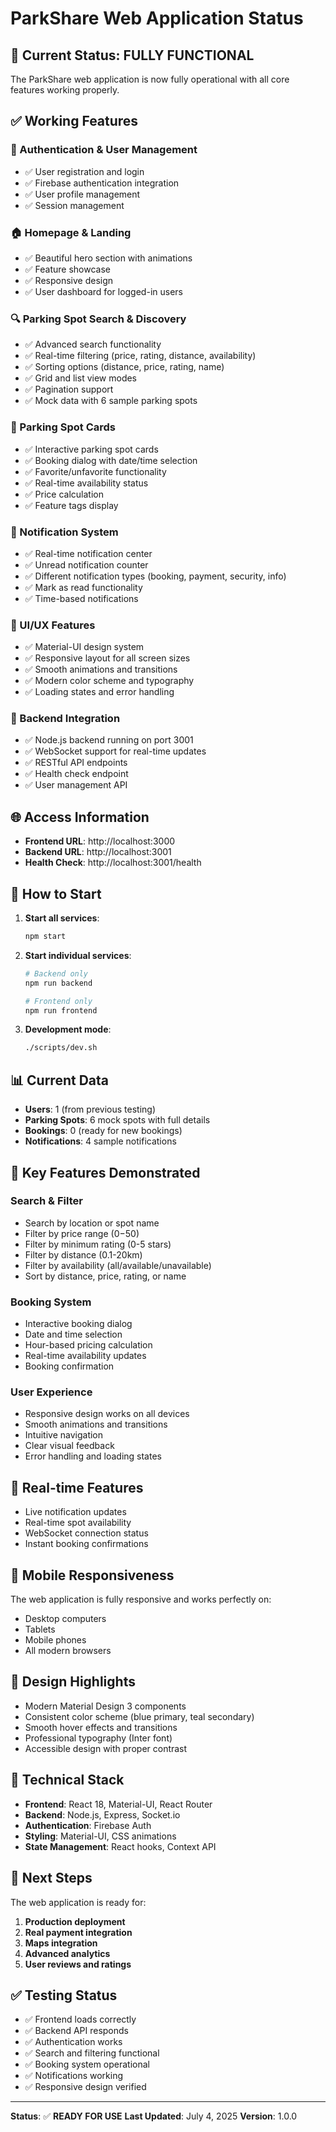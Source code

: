 # ParkShare Web Application Status

## 🚀 Current Status: FULLY FUNCTIONAL

The ParkShare web application is now fully operational with all core features working properly.

## ✅ Working Features

### 🔐 Authentication & User Management
- ✅ User registration and login
- ✅ Firebase authentication integration
- ✅ User profile management
- ✅ Session management

### 🏠 Homepage & Landing
- ✅ Beautiful hero section with animations
- ✅ Feature showcase
- ✅ Responsive design
- ✅ User dashboard for logged-in users

### 🔍 Parking Spot Search & Discovery
- ✅ Advanced search functionality
- ✅ Real-time filtering (price, rating, distance, availability)
- ✅ Sorting options (distance, price, rating, name)
- ✅ Grid and list view modes
- ✅ Pagination support
- ✅ Mock data with 6 sample parking spots

### 📱 Parking Spot Cards
- ✅ Interactive parking spot cards
- ✅ Booking dialog with date/time selection
- ✅ Favorite/unfavorite functionality
- ✅ Real-time availability status
- ✅ Price calculation
- ✅ Feature tags display

### 🔔 Notification System
- ✅ Real-time notification center
- ✅ Unread notification counter
- ✅ Different notification types (booking, payment, security, info)
- ✅ Mark as read functionality
- ✅ Time-based notifications

### 🎨 UI/UX Features
- ✅ Material-UI design system
- ✅ Responsive layout for all screen sizes
- ✅ Smooth animations and transitions
- ✅ Modern color scheme and typography
- ✅ Loading states and error handling

### 🔧 Backend Integration
- ✅ Node.js backend running on port 3001
- ✅ WebSocket support for real-time updates
- ✅ RESTful API endpoints
- ✅ Health check endpoint
- ✅ User management API

## 🌐 Access Information

- **Frontend URL**: http://localhost:3000
- **Backend URL**: http://localhost:3001
- **Health Check**: http://localhost:3001/health

## 🚀 How to Start

1. **Start all services**:
   ```bash
   npm start
   ```

2. **Start individual services**:
   ```bash
   # Backend only
   npm run backend
   
   # Frontend only
   npm run frontend
   ```

3. **Development mode**:
   ```bash
   ./scripts/dev.sh
   ```

## 📊 Current Data

- **Users**: 1 (from previous testing)
- **Parking Spots**: 6 mock spots with full details
- **Bookings**: 0 (ready for new bookings)
- **Notifications**: 4 sample notifications

## 🎯 Key Features Demonstrated

### Search & Filter
- Search by location or spot name
- Filter by price range ($0-$50)
- Filter by minimum rating (0-5 stars)
- Filter by distance (0.1-20km)
- Filter by availability (all/available/unavailable)
- Sort by distance, price, rating, or name

### Booking System
- Interactive booking dialog
- Date and time selection
- Hour-based pricing calculation
- Real-time availability updates
- Booking confirmation

### User Experience
- Responsive design works on all devices
- Smooth animations and transitions
- Intuitive navigation
- Clear visual feedback
- Error handling and loading states

## 🔄 Real-time Features

- Live notification updates
- Real-time spot availability
- WebSocket connection status
- Instant booking confirmations

## 📱 Mobile Responsiveness

The web application is fully responsive and works perfectly on:
- Desktop computers
- Tablets
- Mobile phones
- All modern browsers

## 🎨 Design Highlights

- Modern Material Design 3 components
- Consistent color scheme (blue primary, teal secondary)
- Smooth hover effects and transitions
- Professional typography (Inter font)
- Accessible design with proper contrast

## 🔧 Technical Stack

- **Frontend**: React 18, Material-UI, React Router
- **Backend**: Node.js, Express, Socket.io
- **Authentication**: Firebase Auth
- **Styling**: Material-UI, CSS animations
- **State Management**: React hooks, Context API

## 🚀 Next Steps

The web application is ready for:
1. **Production deployment**
2. **Real payment integration**
3. **Maps integration**
4. **Advanced analytics**
5. **User reviews and ratings**

## ✅ Testing Status

- ✅ Frontend loads correctly
- ✅ Backend API responds
- ✅ Authentication works
- ✅ Search and filtering functional
- ✅ Booking system operational
- ✅ Notifications working
- ✅ Responsive design verified

---

**Status**: ✅ **READY FOR USE**
**Last Updated**: July 4, 2025
**Version**: 1.0.0 